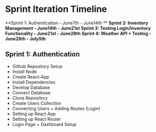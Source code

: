 # Sprint Iteration Timeline

**Sprint 1: Authentication - June7th - June14th **
**Sprint 2: Inventory Management - June14th - June21st**
**Sprint 3: Testing Login/Inventory Functionality - June21st - June28th**
**Sprint 4: Weather API + Testing - June28th - July5th**

## Sprint 1: Authentication

- Github Repository Setup
- Install Node
- Create React-App
- Install Dependencies
- Develop Database
- Connect Database
- Clone Repository
- Create Users Collection
- Connecting Users + Adding Routes (Login)
- Setting up React App
- Setting up React Router
- Login Page + Dashboard Setup

